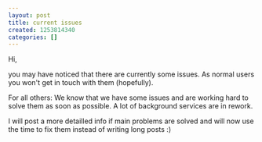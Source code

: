```yaml
---
layout: post
title: current issues
created: 1253814340
categories: []
---
```

<p>Hi,</p>
<p>you may have noticed that there are currently some issues. As normal users you won't get in touch with them (hopefully).</p>
<p>For all others: We know that we have some issues and are working hard to solve them as soon as possible. A lot of background services are in rework.</p>
<p>I will post a more detailled info if main problems are solved and will now use the time to fix them instead of writing long posts :)</p>
